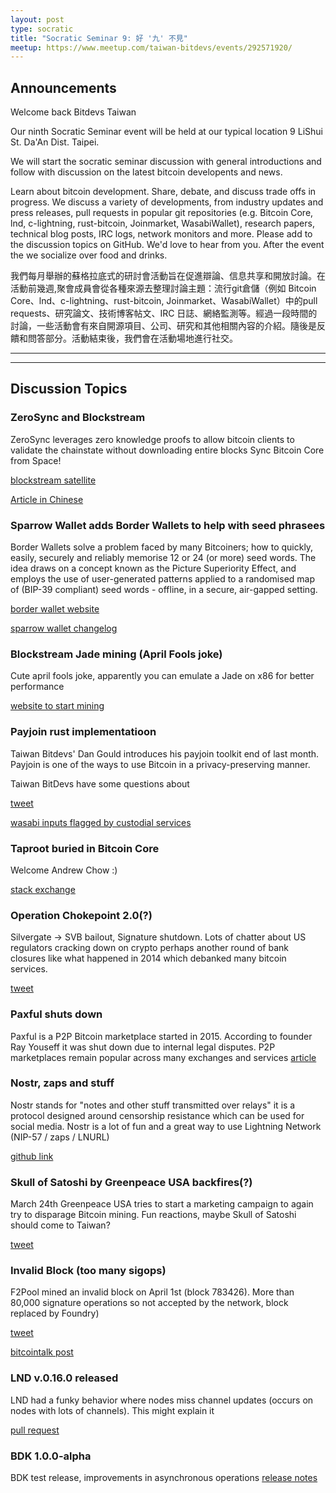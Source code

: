 ```yaml
---
layout: post
type: socratic
title: "Socratic Seminar 9: 好 '九' 不見"
meetup: https://www.meetup.com/taiwan-bitdevs/events/292571920/
---
```


## Announcements
Welcome back Bitdevs Taiwan

Our ninth Socratic Seminar event will be held at our typical location 9 LiShui St. Da'An Dist. Taipei.

We will start the socratic seminar discussion with general introductions and follow with discussion on the latest bitcoin developents and news.

Learn about bitcoin development. Share, debate, and discuss trade offs in progress. We discuss a variety of developments, from industry updates and press releases, pull requests in popular git repositories (e.g. Bitcoin Core, lnd, c-lightning, rust-bitcoin, Joinmarket, WasabiWallet), research papers, technical blog posts, IRC logs, network monitors and more. Please add to the discussion topics on GitHub. We'd love to hear from you. After the event the we socialize over food and drinks. 

我們每月舉辦的蘇格拉底式的研討會活動旨在促進辯論、信息共享和開放討論。在活動前幾週,聚會成員會從各種來源去整理討論主題：流行git倉儲（例如 Bitcoin Core、lnd、c-lightning、rust-bitcoin, Joinmarket、WasabiWallet）中的pull requests、研究論文、技術博客帖文、IRC 日誌、網絡監測等。經過一段時間的討論，一些活動會有來自開源項目、公司、研究和其他相關內容的介紹。隨後是反饋和問答部分。活動結束後，我們會在活動場地進行社交。

---
---

## Discussion Topics

### ZeroSync and Blockstream

ZeroSync leverages zero knowledge proofs to allow bitcoin clients to validate the chainstate without downloading entire blocks
Sync Bitcoin Core from Space!

[blockstream satellite](https://twitter.com/Blockstream/status/1641897424305246224?s=20)

[Article in Chinese](https://news.cnyes.com/news/id/5134900)

### Sparrow Wallet adds Border Wallets to help with seed phrasees

Border Wallets solve a problem faced by many Bitcoiners; how to quickly, easily, securely and reliably memorise 12 or 24 (or more) seed words. The idea draws on a concept known as the Picture Superiority Effect, and employs the use of user-generated patterns applied to a randomised map of (BIP-39 compliant) seed words - offline, in a secure, air-gapped setting.

[border wallet website](https://www.borderwallets.com/)

[sparrow wallet changelog](https://github.com/sparrowwallet/sparrow/releases)

### Blockstream Jade mining (April Fools joke)

Cute april fools joke, apparently you can emulate a Jade on x86 for better performance 

[website to start mining ](https://jademiner.blockstream.com/)


### Payjoin rust implementatioon

Taiwan Bitdevs' Dan Gould introduces his payjoin toolkit end of last month. Payjoin is one of the ways to use Bitcoin in a privacy-preserving manner.

Taiwan BitDevs have some questions about

[tweet](https://twitter.com/bitgould/status/1640746521829208066?s=20)

[wasabi inputs flagged by custodial services](https://www.nobsbitcoin.com/el-salvadors-chivo-wallet-is-reportedly-flagging-and-freezing-txs-from-wasabi/)

### Taproot buried in Bitcoin Core
Welcome Andrew Chow :)

[stack exchange](https://bitcoin.stackexchange.com/questions/117569/why-isnt-the-taproot-deployment-buried-in-bitcoin-core)

### Operation Chokepoint 2.0(?)
Silvergate -> SVB bailout, Signature shutdown.  Lots of chatter about US regulators cracking down on crypto perhaps another round of bank closures like what happened in 2014 which debanked many bitcoin services.

[tweet](https://twitter.com/jimmysong/status/1641083651873206272?s=20)

### Paxful shuts down
Paxful is a P2P Bitcoin marketplace started in 2015. According to founder Ray Youseff it was shut down due to internal legal disputes. P2P marketplaces remain popular across many exchanges and services
[article](https://decrypt.co/125411/paxful-bitcoin-marketplace-closure-cofounder-lawsuit)


### Nostr, zaps and stuff

Nostr stands for "notes and other stuff transmitted over relays" it is a protocol designed around censorship resistance which can be used for social media. Nostr is a lot of fun and a great way to use Lightning Network (NIP-57 / zaps / LNURL)

[github link](https://github.com/nostr-protocol/nostr)


### Skull of Satoshi by Greenpeace USA backfires(?)

March 24th Greenpeace USA tries to start a marketing campaign to again try to disparage Bitcoin mining. Fun reactions, maybe Skull of Satoshi should come to Taiwan?

[tweet](https://twitter.com/greenpeaceusa/status/1638952445542801425?s=20)

### Invalid Block (too many sigops)
F2Pool mined an invalid block on April 1st (block 783426). More than 80,000 signature operations so not accepted by the network, block replaced by Foundry)

[tweet](https://twitter.com/BitMEXResearch/status/1642151592609607685?s=20)

[bitcointalk post](https://bitcointalk.org/index.php?topic=5447129.0)

### LND v.0.16.0 released
LND had a funky behavior where nodes miss channel updates (occurs on nodes with lots of channels). This might explain it

[pull request](https://github.com/lightningnetwork/lnd/pull/7239)

### BDK 1.0.0-alpha
BDK test release, improvements in asynchronous operations
[release notes](https://github.com/bitcoindevkit/bdk/releases/tag/v1.0.0-alpha.0)

